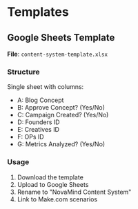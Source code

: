 # Templates

## Google Sheets Template

**File**: `content-system-template.xlsx`

### Structure
Single sheet with columns:
- A: Blog Concept
- B: Approve Concept? (Yes/No)
- C: Campaign Created? (Yes/No)
- D: Founders ID
- E: Creatives ID
- F: OPs ID
- G: Metrics Analyzed? (Yes/No)

### Usage
1. Download the template
2. Upload to Google Sheets
3. Rename to "NovaMind Content System"
4. Link to Make.com scenarios
